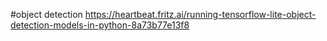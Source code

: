 #object detection
https://heartbeat.fritz.ai/running-tensorflow-lite-object-detection-models-in-python-8a73b77e13f8